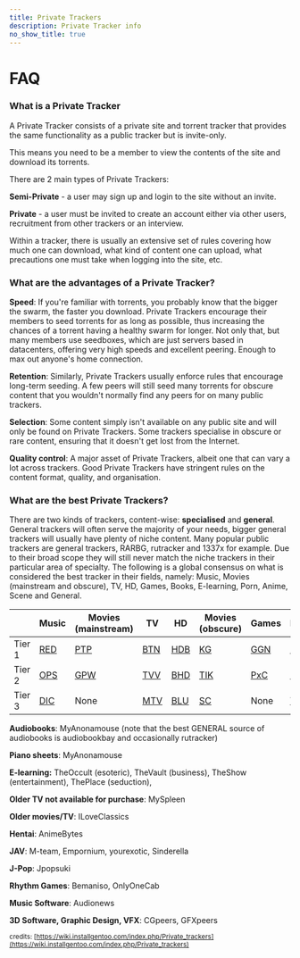 ```yaml
---
title: Private Trackers
description: Private Tracker info
no_show_title: true
---
```

# FAQ

### What is a Private Tracker
A Private Tracker consists of a private site and torrent tracker that provides the same functionality as a public tracker but is invite-only.

This means you need to be a member to view the contents of the site and download its torrents.

There are 2 main types of Private Trackers:

**Semi-Private** - a user may sign up and login to the site without an invite.

**Private** - a user must be invited to create an account either via other users, recruitment from other trackers or an interview.


Within a tracker, there is usually an extensive set of rules covering how much one can download, what kind of content one can upload, what precautions one must take when logging into the site, etc.

### What are the advantages of a Private Tracker?

**Speed**: If you're familiar with torrents, you probably know that the bigger the swarm, the faster you download. Private Trackers encourage their members to seed torrents for as long as possible, thus increasing the chances of a torrent having a healthy swarm for longer. Not only that, but many members use seedboxes, which are just servers based in datacenters, offering very high speeds and excellent peering. Enough to max out anyone's home connection.

**Retention**: Similarly, Private Trackers usually enforce rules that encourage long-term seeding. A few peers will still seed many torrents for obscure content that you wouldn't normally find any peers for on many public trackers.

**Selection**: Some content simply isn't available on any public site and will only be found on Private Trackers. Some trackers specialise in obscure or rare content, ensuring that it doesn't get lost from the Internet.

**Quality control**: A major asset of Private Trackers, albeit one that can vary a lot across trackers. Good Private Trackers have stringent rules on the content format, quality, and organisation.

### What are the best Private Trackers?

There are two kinds of trackers, content-wise: **specialised** and **general**. General trackers will often serve the majority of your needs, bigger general trackers will usually have plenty of niche content. Many popular public trackers are general trackers, RARBG, rutracker and 1337x for example. Due to their broad scope they will still never match the niche trackers in their particular area of specialty. The following is a global consensus on what is considered the best tracker in their fields, namely: Music, Movies (mainstream and obscure), TV, HD, Games, Books, E-learning, Porn, Anime, Scene and General.

|  | Music | Movies (mainstream) | TV | HD | Movies (obscure) | Games | Books | E-learning | Porn | Anime | Scene | General |
| --- | --- | --- | --- | --- | --- | --- | --- | --- | --- | --- | --- | --- |
| Tier 1 | [RED](https://redacted.ch) | [PTP](https://passthepopcorn.me/) | [BTN](https://broadcasthe.net/) | [HDB](https://hdbits.org/) | [KG](https://karagarga.in/) | [GGN](https://gazellegames.net/) | [BIB](https://bibliotik.me/) | [TG](https://thegeeks.click/) | [EMP](https://empornium.is) | [AB](https://animebytes.tv/) | [TL](https://torrentleech.org/) | [IPT](https://iptorrents.com/) |
| Tier 2 | [OPS](https://orpheus.network/) | [GPW](https://greatposterwall.com/) | [TVV](https://tv-vault.me/) | [BHD](https://beyond-hd.me/) | [TIK](https://cinematik.net) | [PxC](https://pixelcove.me/) | [MAM](https://myanonamouse.net/) | [BS](https://bitspyder.net/) | [PB](https://pornbay.org/) | [BBT](https://bakabt.me/) | [RTT](https://revolutiontt.me/) | [FL](https://filelist.io) |
| Tier 3 | [DIC](https://dicmusic.club/) | None | [MTV](https://morethantv.me/) | [BLU](https://blutopia.xyz//) | [SC](https://secret-cinema.pw/) | None | [TG](https://thegeeks.click/) | None | [PL](https://pornolab.net/) | [Nyaa](https://nyaa.si/) | [AR](https://alpharatio.cc/) | [TD](https://torrentday.com/) |

**Audiobooks**: MyAnonamouse (note that the best GENERAL source of audiobooks is audiobookbay and occasionally rutracker)

**Piano sheets**: MyAnonamouse

**E-learning:** TheOccult (esoteric), TheVault (business), TheShow (entertainment), ThePlace (seduction),

**Older TV not available for purchase**: MySpleen

**Older movies/TV**: ILoveClassics

**Hentai**: AnimeBytes

**JAV**: M-team, Empornium, yourexotic, Sinderella

**J-Pop**: Jpopsuki

**Rhythm Games**: Bemaniso, OnlyOneCab

**Music Software**: Audionews

**3D Software, Graphic Design, VFX**: CGpeers, GFXpeers

<sub>credits: [https://wiki.installgentoo.com/index.php/Private_trackers](https://wiki.installgentoo.com/index.php/Private_trackers)</sub>
